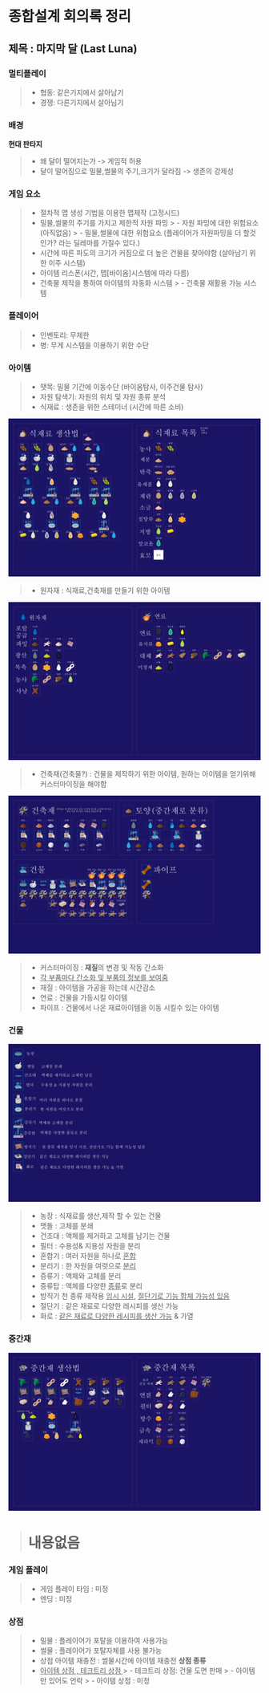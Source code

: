 종합설계 회의록 정리
=
제목 : 마지막 달 (Last Luna)
-
### 멀티플레이
 >- 협동: 같은기지에서 살아남기
 >- 경쟁: 다른기지에서 살아님기
 ### 배경
 **현대 판타지**
 > - 왜 달이 떨어지는가 -> 게임적 허용
 > - 달이 떨어짐으로 밀물,썰물의 주기,크기가 달라짐 -> 생존의 강제성
 ### 게임 요소
 > - 절차적 맵 생성 기법을 이용한 맵제작 (고정시드)
 > - 밀물,썰물의 주기를 가지고 제한적 자원 파밍
	 >		- 자원 파밍에 대한 위험요소 (아직없음)
	 >		- 밀물,썰물에 대한 위험요소 (플레이어가 자원파밍을 더 할것인가? 라는 딜레마를 가질수 있다.)
> - 시간에 따른 파도의 크기가 커짐으로 더 높은 건물을 찾아야함 (살아남기 위한 이주 시스템)
> - 아이템 리스폰(시간, 맵[바이옴]시스템에 따라 다름)
> - 건축물 제작을 통하여 아이템의 자동화 시스템
	> 	- 건축물 재활용 가능 시스템
### 플레이어
>- 인벤토리: 무제한
>- 병: 무게 시스템을 이용하기 위한 수단
### 아이템
>- 땟목: 밀물 기간에 이동수단 (바이옴탐사,  이주건물 탐사)
>- 자원 탐색기: 자원의 위치 및 자원 종류 분석
>- 식재료 : 생존을 위한 스테미너 (시간에 따른 소비)

![식재료](https://github.com/Eva-go/Capstone_Project/blob/main/concept/%EC%9E%90%EC%9B%90/%EC%8B%9D%EC%9E%AC%EB%A3%8C.png)
>- 원자재 : 식재료,건축재를 만들기 위한 아이템

![원자재](https://github.com/Eva-go/Capstone_Project/blob/main/concept/%EC%9E%90%EC%9B%90/%EC%9B%90%EC%9E%90%EC%9E%AC.png)
>- 건축재(건축물?) : 건물을 제작하기 위한 아이템, 원하는 아이템을 얻기위해 커스터마이징을 해야함

![건축재](https://github.com/Eva-go/Capstone_Project/blob/main/concept/%EC%9E%90%EC%9B%90/%EA%B1%B4%EC%B6%95%EC%9E%AC.png)
> - 커스터마이징 : **재질**의 변경 및 작동 간소화
> - <u>각 부품마다 간소화 및 부품의 정보를 보여줌 </u>
> - 재질 : 아이템을 가공을 하는데 시간감소
>- 연료 : 건물을 가동시킬 아이템
>- 파이프 : 건물에서 나온 재료아이템을 이동 시킬수 있는 아이템
### 건물

![건물](https://github.com/Eva-go/Capstone_Project/blob/main/concept/%EC%9E%90%EC%9B%90/%EA%B1%B4%EB%AC%BC.png)
>- 농장 : 식재료를 생산,제작 할 수 있는 건물
>- 맷돌 : 고체를 분쇄
>- 건조대 : 액체를 제거하고 고체를 남기는 건물
>- 필터 : 수용성& 지용성 자원을 분리
>- 혼합기 : 여러 자원을 하나로 <u>혼합</u>
>- 분리기 : 한 자원을 여럿으로 <u>분리</u>
>- 증류기 : 액체와 고체를 분리
>- 증류탑 : 액체를 다양한 <u>종류</u>로 분리
>- 방직기 천 종류 제작용 <u>임시 시설</u>, <u>절단기로 기능 합체 가능성 있음</u>
>- 절단기 : 같은 재료로 다양한 레시피를 생산 가능
>- 화로 :  <u>같은 재료로 다양한 레시피를 생산 가능</u> & 가열
### 중간재

![중간재](https://github.com/Eva-go/Capstone_Project/blob/main/concept/%EC%9E%90%EC%9B%90/%EC%A4%91%EA%B0%84%EC%9E%AC.png)
> # 내용없음
### 게임 플레이
>- 게임 플레이 타임 : 미정
>- 엔딩 : 미정
### 상점
>- 밀물 : 플레이어가 포탈을 이용하여 사용가능
>- 썰물 : 플레이어가 포탈자체를 사용 불가능
>- 상점 아이템 재충전 : 썰물시간에 아이템 재충전
> **상점 종류**
>-  <u>아이템 상점 , 테크트리 상점 </u>
	>	- 테크트리 상점: 건물 도면 판매
	>		- 아이템만 있어도 언락
	> - 아이템 상점 : 미정
	